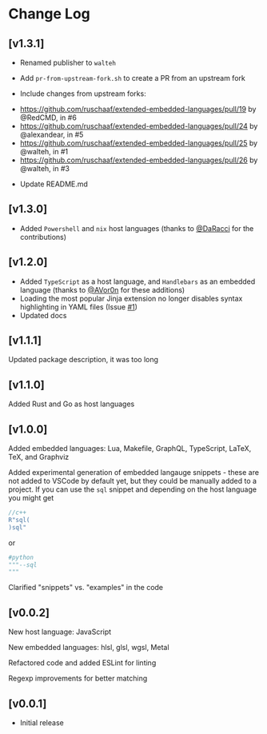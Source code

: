 # Change Log

## [v1.3.1]

* Renamed publisher to `walteh`

* Add `pr-from-upstream-fork.sh` to create a PR from an upstream fork

* Include changes from upstream forks:
- https://github.com/ruschaaf/extended-embedded-languages/pull/19 by @RedCMD, in #6 
- https://github.com/ruschaaf/extended-embedded-languages/pull/24 by @alexandear, in #5
- https://github.com/ruschaaf/extended-embedded-languages/pull/25 by @walteh, in #1
- https://github.com/ruschaaf/extended-embedded-languages/pull/26 by @walteh, in #3

* Update README.md

## [v1.3.0]

* Added `Powershell` and `nix` host languages (thanks to [@DaRacci](https://github.com/DaRacci) for the contributions)



## [v1.2.0]

* Added `TypeScript` as a host language, and `Handlebars` as an embedded language (thanks to [@AVor0n](https://github.com/AVor0n) for these additions)
* Loading the most popular Jinja extension no longer disables syntax highlighting in YAML files (Issue [#1](https://github.com/ruschaaf/extended-embedded-languages/issues/1))
* Updated docs


## [v1.1.1]

Updated package description, it was too long

## [v1.1.0]
Added Rust and Go as host languages



## [v1.0.0]

Added embedded languages: Lua, Makefile, GraphQL, TypeScript, LaTeX,
TeX, and Graphviz

Added experimental generation of embedded langauge snippets - these are
not added to VSCode by default yet, but they could be manually added to
a project. If you
can use the `sql` snippet and depending on the host language you might
get
```cpp
//c++
R"sql(
)sql"
```
or 
```py
#python
"""--sql
"""
```

Clarified "snippets" vs. "examples" in the code

## [v0.0.2]

New host language: JavaScript

New embedded languages: hlsl, glsl, wgsl, Metal

Refactored code and added ESLint for linting

Regexp improvements for better matching

## [v0.0.1]

- Initial release